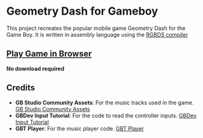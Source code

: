 <h1>Geometry Dash for Gameboy</h1>
<p>This project recreates the popular mobile game Geometry Dash for the Game Boy. It is written in assembly language using the <a href="https://rgbds.gbdev.io/install">RGBDS compiler</a></p>
<h2><a href="https://afriesen731.itch.io/geometry-dash-for-gameboy">Play Game in Browser</a></h2>
<p><b>No download required</b></p>

<h2>Credits</h2>
<ul><li><strong>GB Studio Community Assets</strong>: For the music tracks used in the game. <a rel="noreferrer" target="_new" href="https://github.com/DeerTears/GB-Studio-Community-Assets">GB Studio Community Assets</a></li><li><strong>GBDev Input Tutorial</strong>: For the code to read the controller inputs. <a rel="noreferrer" target="_new" href="https://gbdev.io/gb-asm-tutorial/part2/input.html">GBDev Input Tutorial</a></li><li><strong>GBT Player</strong>: For the music player code. <a rel="noreferrer" target="_new" href="https://github.com/AntonioND/gbt-player">GBT Player</a></li></ul>
